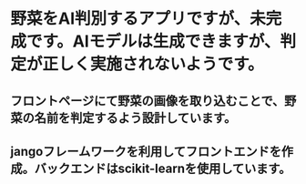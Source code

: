 # 野菜をAI判別するアプリですが、未完成です。AIモデルは生成できますが、判定が正しく実施されないようです。
## フロントページにて野菜の画像を取り込むことで、野菜の名前を判定するよう設計しています。
## jangoフレームワークを利用してフロントエンドを作成。バックエンドはscikit-learnを使用しています。
